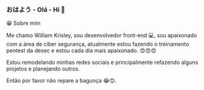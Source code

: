 ### おはよう - Olá - Hi 👋

😁  Sobre mim

Me chamo William Krisley, sou desenvolvedor front-end 💻, sou apaixonado com a área de ciber segurança, atualmente estou fazendo o treinamento pentest da desec e estou cada dia mais apaixonado. 😍😍😍

Estou remodelando minhas redes sociais e principalmente refazendo alguns projetos e planejando outros.

Então por favor não repare a bagunça 😂😊.




